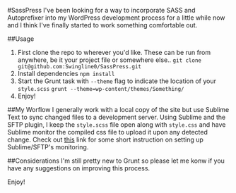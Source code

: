 #SassPress
I've been looking for a way to incorporate SASS and Autoprefixer into my WordPress development process for a little while now and I think I've finally started to work something comfortable out.

##Usage
1. First clone the repo to wherever you'd like. These can be run from anywhere, be it your project file or somewhere else..
 `git clone git@github.com:Swingline0/SassPress.git`
2. Install dependencies
 `npm install`
3. Start the Grunt task with `--theme` flag to indicate the location of your `style.scss` 
 `grunt --theme=wp-content/themes/Something/`
4. Enjoy!

##My Worflow
I generally work with a local copy of the site but use Sublime Text to sync changed files to a development server. Using Sublime and the SFTP plugin, I keep the `style.scss` file open along with `style.css` and have Sublime monitor the compiled css file to upload it upon any detected change. Check out [this](http://stackoverflow.com/a/21557820/2354352) link for some short instruction on setting up Sublime/SFTP's monitoring.

##Considerations
I'm still pretty new to Grunt so please let me konw if you have any suggestions on improving this process. 

Enjoy!
